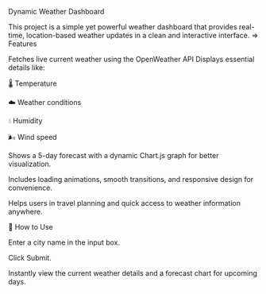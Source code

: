 Dynamic Weather Dashboard

This project is a simple yet powerful weather dashboard that provides real-time, location-based weather updates in a clean and interactive interface.
=> Features

Fetches live current weather using the OpenWeather API
Displays essential details like:

🌡️ Temperature

☁️ Weather conditions

💧 Humidity

🌬️ Wind speed

Shows a 5-day forecast with a dynamic Chart.js graph for better visualization.

Includes loading animations, smooth transitions, and responsive design for convenience.

Helps users in travel planning and quick access to weather information anywhere.

🚀 How to Use

Enter a city name in the input box.

Click Submit.

Instantly view the current weather details and a forecast chart for upcoming days.


